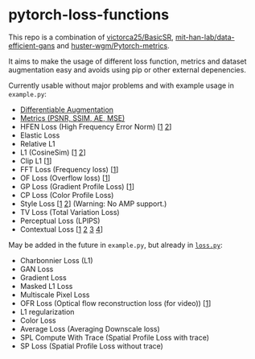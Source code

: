 # pytorch-loss-functions

This repo is a combination of [victorca25/BasicSR](https://github.com/victorca25/BasicSR), [mit-han-lab/data-efficient-gans](https://github.com/mit-han-lab/data-efficient-gans) and [huster-wgm/Pytorch-metrics](https://github.com/huster-wgm/Pytorch-metrics/blob/master/metrics.py).

It aims to make the usage of different loss function, metrics and dataset augmentation easy and avoids using pip or other external depenencies.

Currently usable without major problems and with example usage in ```example.py```:
- [Differentiable Augmentation](https://github.com/mit-han-lab/data-efficient-gans)
- [Metrics (PSNR, SSIM, AE, MSE)](https://github.com/huster-wgm/Pytorch-metrics/blob/master/metrics.py)
- HFEN Loss (High Frequency Error Norm) [[1](https://ieeexplore.ieee.org/document/5617283) [2](https://www.hindawi.com/journals/cmmm/2016/7571934/)]
- Elastic Loss
- Relative L1
- L1 (CosineSim) [[1](https://github.com/dmarnerides/hdr-expandnet/blob/master/train.py) [2](https://arxiv.org/pdf/1803.02266.pdf)]
- Clip L1 [[1](https://github.com/HolmesShuan/AIM2020-Real-Super-Resolution/)]
- FFT Loss (Frequency loss) [[1](https://github.com/lj1995-computer-vision/Trident-Dehazing-Network/blob/master/loss/fft.py)]
- OF Loss (Overflow loss) [[1](https://github.com/lj1995-computer-vision/Trident-Dehazing-Network/blob/master/loss/brelu.py)]
- GP Loss (Gradient Profile Loss) [[1](https://github.com/ssarfraz/SPL/blob/master/SPL_Loss/)]
- CP Loss (Color Profile Loss)
- Style Loss [[1](https://github.com/Yukariin/DFNet/blob/master/loss.py) [2](https://github.com/pytorch/examples/blob/master/fast_neural_style/neural_style/utils.py)] (Warning: No AMP support.)
- TV Loss (Total Variation Loss)
- Perceptual Loss (LPIPS)
- Contextual Loss [[1](https://arxiv.org/abs/1803.02077) [2](https://github.com/roimehrez/contextualLoss) [3](https://github.com/S-aiueo32/contextual_loss_pytorch) [4](https://github.com/z-bingo/Contextual-Loss-PyTorch)]

May be added in the future in ```example.py```, but already in [```loss.py```](https://github.com/victorca25/BasicSR/tree/master/codes/models/modules):
- Charbonnier Loss (L1)
- GAN Loss
- Gradient Loss
- Masked L1 Loss
- Multiscale Pixel Loss
- OFR Loss (Optical flow reconstruction loss (for video)) [[1](https://github.com/LongguangWang/SOF-VSR/blob/master/TIP/data_utils.py)]
- L1 regularization
- Color Loss
- Average Loss (Averaging Downscale loss)
- SPL Compute With Trace (Spatial Profile Loss with trace)
- SP Loss (Spatial Profile Loss without trace)

